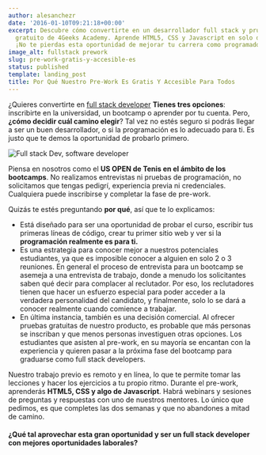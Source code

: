 ```yaml
---
author: alesanchezr
date: '2016-01-10T09:21:18+00:00'
excerpt: Descubre cómo convertirte en un desarrollador full stack y prueba el prewrok
  gratuito de 4Geeks Academy. Aprende HTML5, CSS y Javascript en solo dos semanas.
  ¡No te pierdas esta oportunidad de mejorar tu carrera como programador!
image_alt: fullstack prework
slug: pre-work-gratis-y-accesible-es
status: published
template: landing_post
title: Por Qué Nuestro Pre-Work Es Gratis Y Accesible Para Todos
---
```

¿Quieres convertirte en [full stack developer](/es/coding-bootcamps/desarrollador-full-stack)
**Tienes tres opciones**: inscribirte en la universidad, un bootcamp o aprender por tu cuenta. Pero, **¿cómo decidir cuál camino elegir**? Tal vez no estés seguro si podrás llegar a ser un buen desarrollador, o si la programación es lo adecuado para ti. Es justo que te demos la oportunidad de probarlo primero.

![Full stack Dev, software developer](https://breathecode.herokuapp.com/v1/media/file/lautaro-andreani-jpg)

Piensa en nosotros como el **US OPEN de Tenis en el ámbito de los bootcamps**. No realizamos entrevistas ni pruebas de programación, no solicitamos que tengas pedigrí, experiencia previa ni credenciales. Cualquiera puede inscribirse y completar la fase de pre-work. 

Quizás te estés preguntando **por qué**, así que te lo explicamos: 

- Está diseñado para ser una oportunidad de probar el curso, escribir tus primeras líneas de código, crear tu primer sitio web y ver si la **programación realmente es para ti.**
- Es una estrategia para conocer mejor a nuestros potenciales estudiantes, ya que es imposible  conocer a alguien en solo 2 o 3 reuniones. En general el proceso de entrevista para un bootcamp se asemeja a una entrevista de trabajo, donde a menudo los solicitantes saben qué decir para complacer al reclutador. Por eso, los reclutadores tienen que hacer un esfuerzo especial para poder acceder a la verdadera personalidad del candidato, y finalmente, solo lo se dará a conocer realmente cuando comience a trabajar.
- En última instancia, también es una decisión comercial. Al ofrecer pruebas gratuitas de nuestro producto, es probable que más personas se inscriban y que menos personas investiguen otras opciones. Los estudiantes que asisten al pre-work, en su mayoría se encantan con la experiencia y quieren pasar a la próxima fase del bootcamp para graduarse como full stack developers.

Nuestro trabajo previo es remoto y en línea, lo que te permite tomar las lecciones y hacer los ejercicios a tu propio ritmo. Durante el pre-work, aprenderás **HTML5, CSS y algo de Javascript**. Habrá webinars y sesiones de preguntas y respuestas con uno de nuestros mentores. Lo único que pedimos, es que completes las dos semanas y que no abandones a mitad de camino. 

#### ¿Qué tal aprovechar esta gran oportunidad y ser un full stack developer con mejores oportunidades laborales?

<call-to-action button_text="Haz clic ahora" button_link="/es/coding-bootcamps/desarrollador-full-stack" background="rgba(0, 151, 205, 0.15)" title="¡Descubre tu potencial como desarrollador full-stack!" text="En 4Geeks Academy, te ofrecemos la llave para desbloquear un mundo de oportunidades en la programación. "></call-to-action>